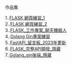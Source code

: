 作品集

1..[FLASK 網頁練習_1](https://github.com/UFOTreeboy/Coding_Demo)<br />
2..[FLASK 網頁練習_2](https://github.com/UFOTreeboy/Flask_test)<br />
3..[FLASK_工作專案_聊天機器人](https://github.com/UFOTreeboy/ChatBot_Demo)<br />
4..[Golang Gin專案練習](https://github.com/UFOTreeboy/golang_gin_work)<br />
5..[FastAPI_留言板_2023年更新](https://github.com/UFOTreeboy/fastapi_database_demo)<br />
6..[FLASK_完整API開發_隱藏](https://github.com/UFOTreeboy/Flask_user_login)<br />
7..[Golang_gin後端_隱藏](https://github.com/UFOTreeboy/go_gin_api_01)<br />

